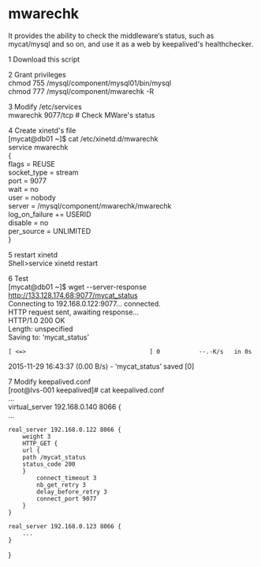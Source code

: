# mwarechk
It provides the ability to check the middleware‘s status, such as mycat/mysql and so on, and use it as a web by keepalived's healthchecker.  

1 Download this script    
  
2 Grant privileges  
chmod 755 /mysql/component/mysql01/bin/mysql  
chmod 777 /mysql/component/mwarechk -R  
  
3 Modify /etc/services  
mwarechk 9077/tcp # Check MWare's status  
  
4 Create xinetd's file    
[mycat@db01 ~]$ cat /etc/xinetd.d/mwarechk   
service mwarechk  
{  
        flags           = REUSE  
        socket_type     = stream  
        port            = 9077   
        wait            = no  
        user            = nobody  
        server          = /mysql/component/mwarechk/mwarechk  
        log_on_failure  += USERID  
        disable         = no  
        per_source      = UNLIMITED  
}  
  
5 restart xinetd  
Shell>service xinetd restart  
  
6 Test  
[mycat@db01 ~]$ wget --server-response http://133.128.174.68:9077/mycat_status  
Connecting to 192.168.0.122:9077... connected.  
HTTP request sent, awaiting response...   
  HTTP/1.0 200 OK  
Length: unspecified  
Saving to: ‘mycat_status’  
  
    [ <=>                                   ] 0           --.-K/s   in 0s        
  
2015-11-29 16:43:37 (0.00 B/s) - ‘mycat_status’ saved [0]  
  
7 Modify keepalived.conf  
[root@lvs-001 keepalived]# cat keepalived.conf   
	...  
virtual_server 192.168.0.140 8066 {  
	...  
  
    real_server 192.168.0.122 8066 {  
        weight 3  
        HTTP_GET {  
	    url {  
		path /mycat_status  
		status_code 200  
	    }  
            connect_timeout 3  
            nb_get_retry 3  
            delay_before_retry 3  
            connect_port 9077  
        }  
    }  
  
    real_server 192.168.0.123 8066 {  
		...  
    }  
}  
